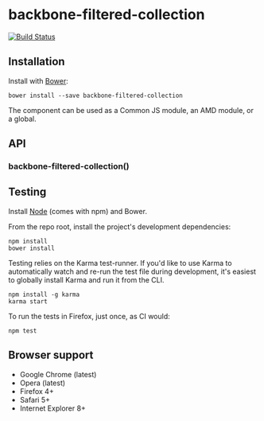 # backbone-filtered-collection

[![Build Status](https://secure.travis-ci.org/user/backbone-filtered-collection.png?branch=master)](http://travis-ci.org/user/backbone-filtered-collection)


## Installation

Install with [Bower](http://bower.io):

```
bower install --save backbone-filtered-collection
```

The component can be used as a Common JS module, an AMD module, or a global.


## API

### backbone-filtered-collection()


## Testing

Install [Node](http://nodejs.org) (comes with npm) and Bower.

From the repo root, install the project's development dependencies:

```
npm install
bower install
```

Testing relies on the Karma test-runner. If you'd like to use Karma to
automatically watch and re-run the test file during development, it's easiest
to globally install Karma and run it from the CLI.

```
npm install -g karma
karma start
```

To run the tests in Firefox, just once, as CI would:

```
npm test
```


## Browser support

* Google Chrome (latest)
* Opera (latest)
* Firefox 4+
* Safari 5+
* Internet Explorer 8+
